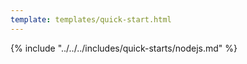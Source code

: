 ```yaml
---
template: templates/quick-start.html
---
```


<script>
  const meta = {
    what_you_will_learn: [
      "Create new Node.js app",
      "Install Passport Asgardeo strategy <a href='https://www.npmjs.com/package/@asgardeo/passport-asgardeo' target='_blank' rel='noopener noreferrer'>@asgardeo/passport-asgardeo</a>",
      "Add user login and logout",
      "Display user profile information"
    ],
    prerequisites: [
      "About 15 minutes",
      "<a href='{{ base_path }}/get-started/create-asgardeo-account/'>Asgardeo account</a>",
      "Install <a href='https://nodejs.org/en/download/package-manager' target='_blank' rel='noopener noreferrer'>Node.js</a> on your system.",
      "Make sure you have a JavaScript package manager like <code>npm</code>, <code>yarn</code>, or <code>pnpm</code>.",
      "A favorite text editor or IDE"
    ],
    source_code: "<a href='https://github.com/pabasara-mahindapala/passport-asgardeo-sample' target='_blank' class='github-icon'>Asgardeo Node.js Sample</a>"
  };
</script>

{% include "../../../includes/quick-starts/nodejs.md" %}
